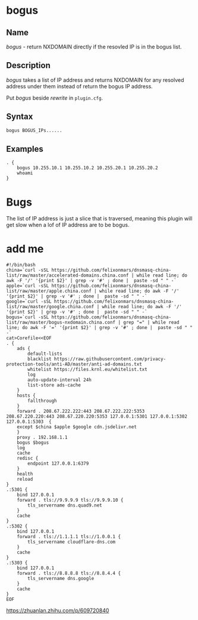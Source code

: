 # bogus

## Name

*bogus* - return NXDOMAIN directly if the resovled IP is in the bogus list.

## Description

*bogus* takes a list of IP address and returns NXDOMAIN for any resolved address under them instead
 of return the bogus IP address.
 
Put *bogus* beside *rewrite* in `plugin.cfg`.

## Syntax

~~~ txt
bogus BOGUS_IPs......
~~~

## Examples

~~~ corefile
. {
    bogus 10.255.10.1 10.255.10.2 10.255.20.1 10.255.20.2
    whoami
}
~~~

# Bugs

The list of IP address is just a slice that is traversed, meaning this plugin will get slow when a lof of
IP address are to be bogus.

# add me

```
#!/bin/bash
china=`curl -sSL https://github.com/felixonmars/dnsmasq-china-list/raw/master/accelerated-domains.china.conf | while read line; do awk -F '/' '{print $2}' | grep -v '#' ; done |  paste -sd " " -`
apple=`curl -sSL https://github.com/felixonmars/dnsmasq-china-list/raw/master/apple.china.conf | while read line; do awk -F '/' '{print $2}' | grep -v '#' ; done |  paste -sd " " -`
google=`curl -sSL https://github.com/felixonmars/dnsmasq-china-list/raw/master/google.china.conf | while read line; do awk -F '/' '{print $2}' | grep -v '#' ; done |  paste -sd " " -`
bogus=`curl -sSL https://github.com/felixonmars/dnsmasq-china-list/raw/master/bogus-nxdomain.china.conf | grep "=" | while read line; do awk -F '=' '{print $2}' | grep -v '#' ; done |  paste -sd " " -`
cat>Corefile<<EOF
. {
    ads {
        default-lists
        blacklist https://raw.githubusercontent.com/privacy-protection-tools/anti-AD/master/anti-ad-domains.txt
        whitelist https://files.krnl.eu/whitelist.txt
        log
        auto-update-interval 24h
        list-store ads-cache
    }
    hosts {
        fallthrough
    }
    forward . 208.67.222.222:443 208.67.222.222:5353 208.67.220.220:443 208.67.220.220:5353 127.0.0.1:5301 127.0.0.1:5302 127.0.0.1:5303  {
    except $china $apple $google cdn.jsdelivr.net
    }
    proxy . 192.168.1.1
    bogus $bogus
    log
    cache
    redisc {
        endpoint 127.0.0.1:6379
    }
    health
    reload
}
.:5301 {
    bind 127.0.0.1
    forward . tls://9.9.9.9 tls://9.9.9.10 {
        tls_servername dns.quad9.net
    }
    cache
}
.:5302 {
    bind 127.0.0.1
    forward . tls://1.1.1.1 tls://1.0.0.1 {
        tls_servername cloudflare-dns.com
    }
    cache
}
.:5303 {
    bind 127.0.0.1
    forward . tls://8.8.8.8 tls://8.8.4.4 {
        tls_servername dns.google
    }
    cache
}
EOF
```


https://zhuanlan.zhihu.com/p/609720840
